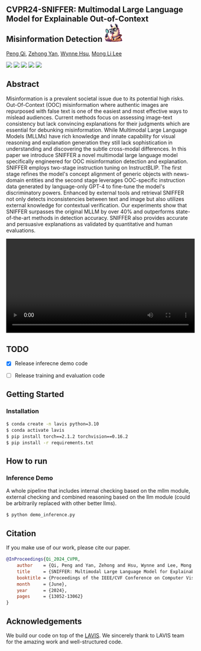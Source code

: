 ## CVPR24-SNIFFER: Multimodal Large Language Model for Explainable Out-of-Context Misinformation Detection <img src="logo.png" width="50" height="50">
[Peng Qi](https://pengqi.site/), [Zehong Yan](https://scholar.google.co.uk/citations?hl=en&user=GkUGt0cAAAAJ), [Wynne Hsu](https://www.comp.nus.edu.sg/~whsu/), [Mong Li Lee](https://www.comp.nus.edu.sg/~leeml/)

<a href="https://pengqi.site/Sniffer/"><img src="https://img.shields.io/badge/Project_Page-Online-b31b1b"></a> 
<a href="https://huggingface.co/MischaQI/SNIFFER"><img src="https://img.shields.io/badge/%F0%9F%A4%97%20Model_Card-Huggingface-orange"></a> 
<a href="https://arxiv.org/abs/2403.03170"><img src="https://img.shields.io/badge/Paper-Arxiv_2403.03170-yellow.svg"></a>
<a href="https://openaccess.thecvf.com/content/CVPR2024/html/Qi_SNIFFER_Multimodal_Large_Language_Model_for_Explainable_Out-of-Context_Misinformation_Detection_CVPR_2024_paper.html"><img src="https://img.shields.io/badge/Paper-CVPR2024-green.svg"></a>
<a href="https://opensource.org/licenses/Apache-2.0"><img src="https://img.shields.io/badge/License-Apache%202.0-4a9bb0.svg"></a>
<!-- dataset -->

## Abstract
Misinformation is a prevalent societal issue due to its potential high risks. Out-Of-Context (OOC) misinformation where authentic images are repurposed with false text is one of the easiest and most effective ways to mislead audiences. Current methods focus on assessing image-text consistency but lack convincing explanations for their judgments which are essential for debunking misinformation. While Multimodal Large Language Models (MLLMs) have rich knowledge and innate capability for visual reasoning and explanation generation they still lack sophistication in understanding and discovering the subtle cross-modal differences. In this paper we introduce SNIFFER a novel multimodal large language model specifically engineered for OOC misinformation detection and explanation. SNIFFER employs two-stage instruction tuning on InstructBLIP. The first stage refines the model's concept alignment of generic objects with news-domain entities and the second stage leverages OOC-specific instruction data generated by language-only GPT-4 to fine-tune the model's discriminatory powers. Enhanced by external tools and retrieval SNIFFER not only detects inconsistencies between text and image but also utilizes external knowledge for contextual verification. Our experiments show that SNIFFER surpasses the original MLLM by over 40% and outperforms state-of-the-art methods in detection accuracy. SNIFFER also provides accurate and persuasive explanations as validated by quantitative and human evaluations. 

<video width='510' src="https://pengqi.site/Sniffer/assets/SNIFFER-demo-short.mov"></video>


<!-- ## News
- [08/02/2024] Test Benchmark is Released [Here](benchmark/readme.md)!
- [20/12/2023] The implementation based on [threestudio](https://github.com/threestudio-project/threestudio) is released! Please checkout [this branch](https://github.com/HeliosZhao/Animate124/tree/threestudio).
- [05/12/2023] Code Released! -->

## TODO
- [x] Release inferecne demo code
- [ ] Release training and evaluation code


## Getting Started
### Installation
```bash
$ conda create -n lavis python=3.10
$ conda activate lavis
$ pip install torch==2.1.2 torchvision==0.16.2 
$ pip install -r requirements.txt
```


## How to run

### Inference Demo
A whole pipeline that includes internal checking based on the mllm module, external checking and combined reasoning based on the llm module (could be arbitrarily replaced with other better llms). 
```bash
$ python demo_inference.py
```

## Citation
If you make use of our work, please cite our paper.
```bibtex
@InProceedings{Qi_2024_CVPR,
    author    = {Qi, Peng and Yan, Zehong and Hsu, Wynne and Lee, Mong Li},
    title     = {SNIFFER: Multimodal Large Language Model for Explainable Out-of-Context Misinformation Detection},
    booktitle = {Proceedings of the IEEE/CVF Conference on Computer Vision and Pattern Recognition (CVPR)},
    month     = {June},
    year      = {2024},
    pages     = {13052-13062}
}
```

## Acknowledgements
We build our code on top of the [LAVIS](https://github.com/salesforce/LAVIS). We sincerely thank to LAVIS team for the amazing work and well-structured code. 